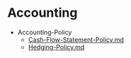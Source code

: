 
# Accounting

- Accounting-Policy
  - [Cash-Flow-Statement-Policy.md](./Cash-Flow-Statement-Policy.md)
  - [Hedging-Policy.md](./Hedging-Policy.md)
